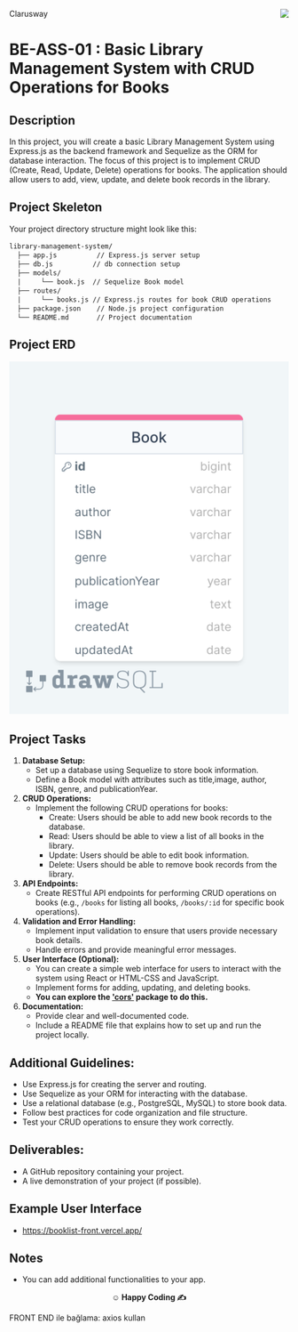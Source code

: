 <p>Clarusway<img align="right"
  src="https://secure.meetupstatic.com/photos/event/3/1/b/9/600_488352729.jpeg"  width="15px"></p>

# BE-ASS-01 : Basic Library Management System with CRUD Operations for Books

## Description

In this project, you will create a basic Library Management System using Express.js as the backend framework and Sequelize as the ORM for database interaction. The focus of this project is to implement CRUD (Create, Read, Update, Delete) operations for books. The application should allow users to add, view, update, and delete book records in the library.

## Project Skeleton

Your project directory structure might look like this:

```
library-management-system/
  ├── app.js          // Express.js server setup
  ├── db.js          // db connection setup
  ├── models/
  |     └── book.js  // Sequelize Book model
  ├── routes/
  |     └── books.js // Express.js routes for book CRUD operations
  ├── package.json    // Node.js project configuration
  └── README.md       // Project documentation
```

## Project ERD

![erd](./erd.png)

## Project Tasks

1. **Database Setup:**
   - Set up a database using Sequelize to store book information.
   - Define a Book model with attributes such as title,image, author, ISBN, genre, and publicationYear.
2. **CRUD Operations:**
   - Implement the following CRUD operations for books:
     - Create: Users should be able to add new book records to the database.
     - Read: Users should be able to view a list of all books in the library.
     - Update: Users should be able to edit book information.
     - Delete: Users should be able to remove book records from the library.
3. **API Endpoints:**
   - Create RESTful API endpoints for performing CRUD operations on books (e.g., `/books` for listing all books, `/books/:id` for specific book operations).
4. **Validation and Error Handling:**
   - Implement input validation to ensure that users provide necessary book details.
   - Handle errors and provide meaningful error messages.
5. **User Interface (Optional):**
   - You can create a simple web interface for users to interact with the system using React or HTML-CSS and JavaScript.
   - Implement forms for adding, updating, and deleting books.
   - **You can explore the ['cors'](https://www.npmjs.com/package/cors) package to do this.**
6. **Documentation:**
   - Provide clear and well-documented code.
   - Include a README file that explains how to set up and run the project locally.

## **Additional Guidelines:**

- Use Express.js for creating the server and routing.
- Use Sequelize as your ORM for interacting with the database.
- Use a relational database (e.g., PostgreSQL, MySQL) to store book data.
- Follow best practices for code organization and file structure.
- Test your CRUD operations to ensure they work correctly.

## **Deliverables:**

- A GitHub repository containing your project.
- A live demonstration of your project (if possible).

## Example User Interface
- https://booklist-front.vercel.app/

## Notes

- You can add additional functionalities to your app.

**<p align="center">&#9786; Happy Coding &#9997;</p>**


FRONT END ile bağlama: axios kullan
